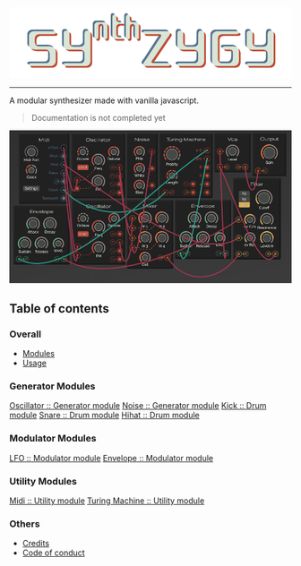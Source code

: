 ![Logo](./images/logo.png)

---

A modular synthesizer made with vanilla javascript.

> Documentation is not completed yet

![Overview](./images/overview.png)

## Table of contents
### Overall
* [Modules](./modules.md)
* [Usage](./usage.md)

### Generator Modules
[Oscillator :: Generator module](./generators/kick.md)
[Noise :: Generator module](./generators/noise.md)
[Kick :: Drum module](./generators/kick.md)
[Snare :: Drum module](./generators/snare.md)
[Hihat :: Drum module](./generators/hihat.md)

### Modulator Modules
[LFO :: Modulator module](./modulators/lfo.md)
[Envelope :: Modulator module](./modulators/lfo.md)

### Utility Modules
[Midi :: Utility module](./utilities/midi.md)
[Turing Machine :: Utility module](./utilities/turing.md)

### Others
* [Credits](./credits.md)
* [Code of conduct](./code-of-conduct.md)


